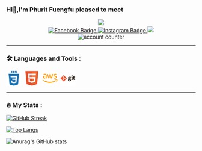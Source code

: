 ### Hi👋,I'm Phurit Fuengfu pleased to meet

<div id="header" align="center">
  <img src="https://media.giphy.com/media/M9gbBd9nbDrOTu1Mqx/giphy.gif" width="100"/>
</div>

<div id="badges" align="center">
  <a href="https://www.facebook.com/profile.php?id=100056968482599&locale=th_TH">
    <img src="https://img.shields.io/badge/Facebook-blue?style=for-the-badge&logo=facebook&logoColor=white" alt="Facebook Badge"/>
  </a>
  <a href="https://www.instagram.com/phurit_14/">
    <img src="https://img.shields.io/badge/Instagram-E4405F?style=for-the-badge&logo=instagram&logoColor=white" alt="Instagram Badge"/>
  </a>
 <a href="mailto: aten8824@gmail.com" class="fa-regular fa-envelope">
    <img src="https://img.shields.io/badge/Gmail-D14836?style=for-the-badge&logo=gmail&logoColor=white alt="Gmail Badge"/>
  </a>
  <br>
  <img src="https://komarev.com/ghpvc/?username=PHURITfuengfu&style=flat-square&color=blue" alt="account counter"/>
</div>

---

### 🛠️ Languages and Tools :

<div>
  <img src="https://github.com/devicons/devicon/blob/master/icons/css3/css3-plain-wordmark.svg"  title="CSS3" alt="CSS" width="40" height="40"/>&nbsp;
  <img src="https://github.com/devicons/devicon/blob/master/icons/html5/html5-original.svg" title="HTML5" alt="HTML" width="40" height="40"/>&nbsp;
  <img src="https://github.com/devicons/devicon/blob/master/icons/amazonwebservices/amazonwebservices-plain-wordmark.svg" title="AWS" alt="AWS" width="40" height="40"/>&nbsp;
  <img src="https://github.com/devicons/devicon/blob/master/icons/git/git-original-wordmark.svg" title="Git" **alt="Git" width="40" height="40"/>
</div>

---

### 🔥 My Stats :

[![GitHub Streak](http://github-readme-streak-stats.herokuapp.com?user=PHURITfuengfu&theme=dark&background=000000)](https://git.io/streak-stats)

[![Top Langs](https://github-readme-stats.vercel.app/api/top-langs/?username=PHURITfuengfu&layout=compact&theme=vision-friendly-dark)](https://github.com/anuraghazra/github-readme-stats)

![Anurag's GitHub stats](https://github-readme-stats.vercel.app/api?username=PHURITfuengfu&show_icons=true&theme=dark)
